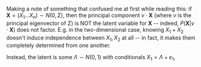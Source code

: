 Making a note of something that confused me at first while reading this: if $\mathbf{X}=(X_1\dots X_n)\sim N(0,\Sigma)$, then the principal component $v\cdot\mathbf{X}$ (where $v$ is the principal eigenvector of $\Sigma$) is NOT the latent variable for $\mathbf{X}$ -- indeed, $P(\mathbf{X}|v\cdot\mathbf{X})$ does not factor. E.g. in the two-dimensional case, knowing $X_1+X_2$ doesn't induce independence between $X_1, X_2$ at all -- in fact, it makes them completely determined from one another.

Instead, the latent is some $\Lambda\sim N(0,1)$  with conditionals $X_1=\Lambda+\varepsilon_1$, 



